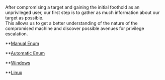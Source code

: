 

After compromising a target and gaining the initial foothold as an unprivileged user, our first step is to gather as much information about our target as possible.  
This allows us to get a better understanding of the nature of the compromised machine and discover possible avenues for privilege escalation.  
  
  
  
**[Manual Enum](Manual%20Enum.md)  
  
**[Automatic Enum](Auto%20Enum.md)
  
**[Windows](16%20-%20PrivEsc%20Enumerating%20Windows.md)

**[Linux](Linux%20Priv.md)